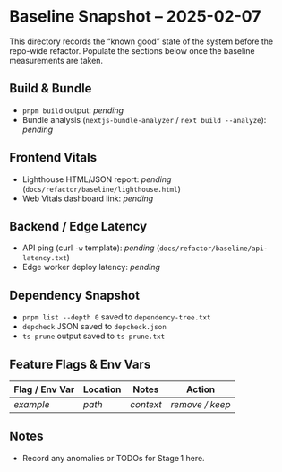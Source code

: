 # Baseline Snapshot – 2025-02-07

This directory records the “known good” state of the system before the repo-wide refactor.
Populate the sections below once the baseline measurements are taken.

## Build & Bundle

- `pnpm build` output: _pending_
- Bundle analysis (`nextjs-bundle-analyzer` / `next build --analyze`): _pending_

## Frontend Vitals

- Lighthouse HTML/JSON report: _pending_ (`docs/refactor/baseline/lighthouse.html`)
- Web Vitals dashboard link: _pending_

## Backend / Edge Latency

- API ping (curl `-w` template): _pending_ (`docs/refactor/baseline/api-latency.txt`)
- Edge worker deploy latency: _pending_

## Dependency Snapshot

- `pnpm list --depth 0` saved to `dependency-tree.txt`
- `depcheck` JSON saved to `depcheck.json`
- `ts-prune` output saved to `ts-prune.txt`

## Feature Flags & Env Vars

| Flag / Env Var | Location | Notes | Action |
| -------------- | -------- | ----- | ------ |
| _example_      | _path_   | _context_ | _remove / keep_ |

## Notes

- Record any anomalies or TODOs for Stage 1 here.

